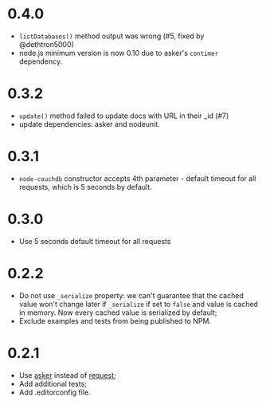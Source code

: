 # 0.4.0

 * `listDatabases()` method output was wrong (#5, fixed by @dethtron5000)
 * node.js minimum version is now 0.10 due to asker's `contimer` dependency.

# 0.3.2

 * `update()` method failed to update docs with URL in their _id (#7)
 * update dependencies: asker and nodeunit.

# 0.3.1

 * `node-couchdb` constructor accepts 4th parameter - default timeout for all requests, which is 5 seconds by default.

# 0.3.0

 * Use 5 seconds default timeout for all requests

# 0.2.2

 * Do not use `_serialize` property: we can't guarantee that the cached value won't change later if `_serialize` if set to `false` and value is cached in memory. Now every cached value is serialized by default;
 * Exclude examples and tests from being published to NPM.

# 0.2.1

 * Use [asker](http://browsenpm.org/package/asker) instead of [request](http://browsenpm.org/package/request);
 * Add additional tests;
 * Add .editorconfig file.
